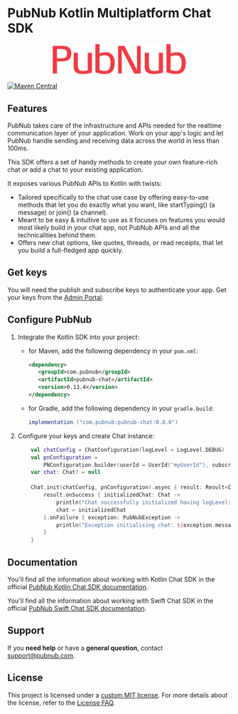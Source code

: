 # PubNub Kotlin Multiplatform Chat SDK

<p align="center">
  <img src="https://raw.githubusercontent.com/pubnub/rust/master/logo.svg" alt="PubNub" width="300"/>
</p>


[![Maven Central](https://img.shields.io/maven-central/v/com.pubnub/pubnub-chat.svg)](https://maven-badges.herokuapp.com/maven-central/com.pubnub/pubnub-kotlin)

## Features
PubNub takes care of the infrastructure and APIs needed for the realtime communication layer of your application. Work on your app's logic and let PubNub handle sending and receiving data across the world in less than 100ms.

This SDK offers a set of handy methods to create your own feature-rich chat or add a chat to your existing application.

It exposes various PubNub APIs to Kotlin with twists:

* Tailored specifically to the chat use case by offering easy-to-use methods that let you do exactly what you want, like startTyping() (a message) or join() (a channel).
* Meant to be easy & intuitive to use as it focuses on features you would most likely build in your chat app, not PubNub APIs and all the technicalities behind them.
* Offers new chat options, like quotes, threads, or read receipts, that let you build a full-fledged app quickly.

## Get keys

You will need the publish and subscribe keys to authenticate your app. Get your keys from the [Admin Portal](https://admin.pubnub.com/#/login).

## Configure PubNub

1. Integrate the Kotlin SDK into your project:

    * for Maven, add the following dependency in your `pom.xml`:
      ```xml
      <dependency>
         <groupId>com.pubnub</groupId>
         <artifactId>pubnub-chat</artifactId>
         <version>0.13.4</version>
      </dependency>
      ```

    * for Gradle, add the following dependency in your `gradle.build`:
      ```groovy
      implementation ("com.pubnub:pubnub-chat:0.8.0")
      ```

2. Configure your keys and create Chat instance:

    ```kotlin
        val chatConfig = ChatConfiguration(logLevel = LogLevel.DEBUG)
        val pnConfiguration =
            PNConfiguration.builder(userId = UserId("myUserId"), subscribeKey = "mySubscribeKey").build()
        var chat: Chat? = null

        Chat.init(chatConfig, pnConfiguration).async { result: Result<Chat> ->
            result.onSuccess { initializedChat: Chat ->
                println("Chat successfully initialized having logLevel: ${chatConfig.logLevel}")
                chat = initializedChat
            }.onFailure { exception: PubNubException ->
                println("Exception initialising chat: ${exception.message}")
            }
        }
    ```


## Documentation

You'll find all the information about working with Kotlin Chat SDK in the official [PubNub Kotlin Chat SDK documentation](https://www.pubnub.com/docs/chat/kotlin-chat-sdk/overview).

You'll find all the information about working with Swift Chat SDK in the official [PubNub Swift Chat SDK documentation](https://www.pubnub.com/docs/chat/swift-chat-sdk/overview).

## Support

If you **need help** or have a **general question**, contact [support@pubnub.com](mailto:support@pubnub.com).

## License

This project is licensed under a [custom MIT license](https://github.com/pubnub/kmp-chat/blob/master/LICENSE). For more details about the license, refer to the [License FAQ](https://www.pubnub.com/docs/sdks/license-faq).
